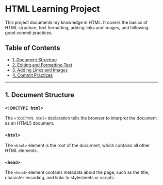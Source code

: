 # HTML Learning Project

This project documents my knowledge in HTML. It covers the basics of HTML structure, text formatting, adding links and images, and following good commit practices.

## Table of Contents
- [1. Document Structure](#1-document-structure)
- [2. Editing and Formatting Text](#2-editing-and-formatting-text)
- [3. Adding Links and Images](#3-adding-links-and-images)
- [4. Commit Practices](#4-commit-practices)

---

## 1. Document Structure

### `<!DOCTYPE html>`
The `<!DOCTYPE html>` declaration tells the browser to interpret the document as an HTML5 document.

### `<html>`
The `<html>` element is the root of the document, which contains all other HTML elements.

### `<head>`
The `<head>` element contains metadata about the page, such as the title, character encoding, and links to stylesheets or scripts.

```html





